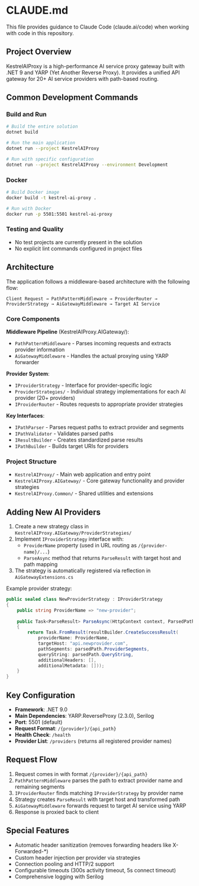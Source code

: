 # CLAUDE.md

This file provides guidance to Claude Code (claude.ai/code) when working with code in this repository.

## Project Overview

KestrelAIProxy is a high-performance AI service proxy gateway built with .NET 9 and YARP (Yet Another Reverse Proxy). It provides a unified API gateway for 20+ AI service providers with path-based routing.

## Common Development Commands

### Build and Run
```bash
# Build the entire solution
dotnet build

# Run the main application
dotnet run --project KestrelAIProxy

# Run with specific configuration
dotnet run --project KestrelAIProxy --environment Development
```

### Docker
```bash
# Build Docker image
docker build -t kestrel-ai-proxy .

# Run with Docker
docker run -p 5501:5501 kestrel-ai-proxy
```

### Testing and Quality
- No test projects are currently present in the solution
- No explicit lint commands configured in project files

## Architecture

The application follows a middleware-based architecture with the following flow:
```
Client Request → PathPatternMiddleware → ProviderRouter → ProviderStrategy → AiGatewayMiddleware → Target AI Service
```

### Core Components

**Middleware Pipeline** (KestrelAIProxy.AIGateway/):
- `PathPatternMiddleware` - Parses incoming requests and extracts provider information
- `AiGatewayMiddleware` - Handles the actual proxying using YARP forwarder

**Provider System**:
- `IProviderStrategy` - Interface for provider-specific logic
- `ProviderStrategies/` - Individual strategy implementations for each AI provider (20+ providers)
- `IProviderRouter` - Routes requests to appropriate provider strategies

**Key Interfaces**:
- `IPathParser` - Parses request paths to extract provider and segments
- `IPathValidator` - Validates parsed paths
- `IResultBuilder` - Creates standardized parse results
- `IPathBuilder` - Builds target URIs for providers

### Project Structure
- `KestrelAIProxy/` - Main web application and entry point
- `KestrelAIProxy.AIGateway/` - Core gateway functionality and provider strategies
- `KestrelAIProxy.Common/` - Shared utilities and extensions

## Adding New AI Providers

1. Create a new strategy class in `KestrelAIProxy.AIGateway/ProviderStrategies/`
2. Implement `IProviderStrategy` interface with:
   - `ProviderName` property (used in URL routing as `/{provider-name}/...`)
   - `ParseAsync` method that returns `ParseResult` with target host and path mapping
3. The strategy is automatically registered via reflection in `AiGatewayExtensions.cs`

Example provider strategy:
```csharp
public sealed class NewProviderStrategy : IProviderStrategy
{
    public string ProviderName => "new-provider";
    
    public Task<ParseResult> ParseAsync(HttpContext context, ParsedPath parsedPath)
    {
        return Task.FromResult(resultBuilder.CreateSuccessResult(
            providerName: ProviderName,
            targetHost: "api.newprovider.com",
            pathSegments: parsedPath.ProviderSegments,
            queryString: parsedPath.QueryString,
            additionalHeaders: [],
            additionalMetadata: []));
    }
}
```

## Key Configuration

- **Framework**: .NET 9.0
- **Main Dependencies**: YARP.ReverseProxy (2.3.0), Serilog
- **Port**: 5501 (default)
- **Request Format**: `/{provider}/{api_path}`
- **Health Check**: `/health`
- **Provider List**: `/providers` (returns all registered provider names)

## Request Flow

1. Request comes in with format `/{provider}/{api_path}`
2. `PathPatternMiddleware` parses the path to extract provider name and remaining segments
3. `IProviderRouter` finds matching `IProviderStrategy` by provider name
4. Strategy creates `ParseResult` with target host and transformed path
5. `AiGatewayMiddleware` forwards request to target AI service using YARP
6. Response is proxied back to client

## Special Features

- Automatic header sanitization (removes forwarding headers like X-Forwarded-*)
- Custom header injection per provider via strategies
- Connection pooling and HTTP/2 support
- Configurable timeouts (300s activity timeout, 5s connect timeout)
- Comprehensive logging with Serilog